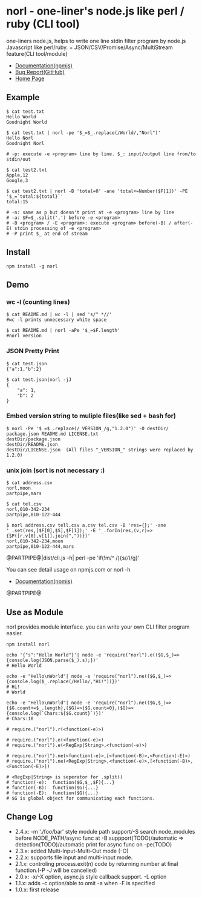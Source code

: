 # norl - one-liner's node.js like perl / ruby (CLI tool)

one-liners node.js, helps to write one line stdin filter program by node.js Javascript like perl/ruby. + JSON/CSV/Promise/Async/MultiStream feature(CLI tool/module)

- [Documentation(npmjs)](https://www.npmjs.com/package/norl)
- [Bug Report(GitHub)](https://github.com/kssfilo/norl)
- [Home Page](https://kanasys.com/gtech/)

## Example

```
$ cat test.txt
Hello World
Goodnight World

$ cat test.txt | norl -pe '$_=$_.replace(/World/,"Norl")'
Hello Norl
Goodnight Norl

# -p: execute -e <program> line by line. $_: input/output line from/to stdin/out

$ cat test2.txt
Apple,12
Google,3

$ cat test2.txt | norl -B 'total=0' -ane 'total+=Number($F[1])' -PE '$_=`total:${total}`'
total:15

# -n: same as p but doesn't print at -e <program> line by line
# -a: $F=$_.split(',') before -e <program>
# -B <program> / -E <program>: execute <program> before(-B) / after(-E) stdin processing of -e <program>
# -P print $_ at end of stream
```

## Install

```
npm install -g norl
```

## Demo

### wc -l (counting lines)

```
$ cat README.md | wc -l | sed 's/^ *//'
#wc -l prints unnecessary white space

$ cat README.md | norl -aPe '$_=$F.length'
#norl version
```

### JSON Pretty Print

```
$ cat test.json
{"a":1,"b":2}

$ cat test.json|norl -jJ
{
	"a": 1,
	"b": 2
}
```

### Embed version string to muliple files(like sed + bash for)

```
$ norl -Pe '$_=$_.replace(/_VERSION_/g,"1.2.0")' -O destDir/  package.json README.md LICENSE.txt
destDir/package.json
destDir/README.json
destDir/LICENSE.json  (All files "_VERSION_" strings were replaced by 1.2.0)
```

### unix join (sort is not necessary :)

```
$ cat address.csv
norl,moon
partpipe,mars

$ cat tel.csv
norl,010-342-234
partpipe,010-122-444

$ norl address.csv tell.csv a.csv tel.csv -B 'res={};' -ane '_.set(res,[$F[0],$S],$F[1]);' -E '_.forIn(res,(v,r)=>{$P([r,v[0],v[1]].join(","))})'
norl,010-342-234,moon
partpipe,010-122-444,mars
```

@PARTPIPE@|dist/cli.js -h| perl -pe 'if(!m/^    /){s/_/\\_/g}'

You can see detail usage on npmjs.com or norl -h 

- [Documentation(npmjs)](https://www.npmjs.com/package/norl)

@PARTPIPE@

## Use as Module

norl provides module interface. you can write your own CLI filter program easier. 

```
npm install norl

echo '{"s":"Hello World"}'| node -e 'require("norl").e(($G,$_)=>{console.log(JSON.parse($_).s);})'
# Hello World

echo -e "Hello\nWorld"| node -e 'require("norl").ne(($G,$_)=>{console.log($_.replace(/Hello/,"Hi!"))})'
# Hi!
# World

echo -e "Hello\nWorld"| node -e 'require("norl").ne(($G,$_)=>{$G.count+=$_.length},($G)=>{$G.count=0},($G)=>{console.log(`Chars:${$G.count}`)})'
# Chars:10

# require.("norl").r(<function(-e)>)

# require.("norl").e(<function(-e)>)
# require.("norl").e(<RegExp|String>,<function(-e)>)

# require.("norl").ne(<function(-e)>,[<function(-B)>,<Function(-E)>)
# require.("norl").ne(<RegExp|String>,<function(-e)>,[<function(-B)>,<Function(-E)>])

# <RegExp|String> is seperator for .split() 
# function(-e):  function($G,$_,$F){...} 
# function(-B):  function($G){...} 
# function(-E):  function($G){...} 
# $G is global object for communicating each functions.
```

## Change Log

- 2.4.x: -m './foo/bar' style module path support/-S search node_modules before NODE_PATH/async func at -B suppport(TODO)/automatic => detection(TODO)/automatic print for async func on -pe(TODO)
- 2.3.x: added Multi-Input-Multi-Out mode (-O)
- 2.2.x: supports file input and multi-input mode.
- 2.1.x: controling process.exit(n) code by returning number at final function.(-P -J will be cancelled)
- 2.0.x: -x/-X option, async.js style callback support. -L option
- 1.1.x: adds -c option/able to omit -a when -F is specified
- 1.0.x: first release
